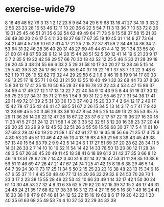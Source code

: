 # exercise-wide79
8
18
46
48
52
76
3
13
1
2
12
23
5
9
64
34
29
6
9
68
13
16
41
27
34
10
3
33
2
2
56
23
23
28
16
53
46
12
11
10
20
26
6
22
5
54
7
11
3
13
36
7
10
53
72
8
26
19
31
25
45
46
51
31
35
6
32
54
62
49
49
64
71
73
5
9
15
58
37
58
15
21
33
36
49
30
20
2
6
17
5
4
11
30
18
27
69
17
67
35
19
10
45
31
1
14
8
27
73
64
34
21
49
4
57
58
10
61
2
31
4
17
21
25
2
15
22
37
81
59
2
34
49
14
36
34
2
53
64
31
32
46
28
36
40
20
31
48
27
60
49
44
61
4
4
12
35
1
34
33
55
80
21
60
61
48
67
58
28
6
12
14
28
15
44
28
51
52
5
50
12
41
14
19
6
21
23
9
17
5
7
2
35
5
19
22
42
56
29
57
66
70
30
18
42
52
12
25
5
46
5
33
21
28
39
18
26
20
45
3
48
24
55
66
6
33
2
5
29
31
58
10
17
30
20
27
13
28
46
5
15
14
25
5
42
39
3
32
24
17
66
77
35
58
9
40
37
19
22
16
1
37
53
7
13
22
3
43
6
52
1
19
71
26
19
52
62
79
32
44
29
29
58
6
2
1
6
9
46
19
8
19
9
14
17
80
33
49
13
25
17
18
55
71
1
8
62
31
21
50
13
55
10
40
49
1
32
32
68
44
73
37
8
36
5
8
38
12
17
41
25
15
10
50
85
28
37
66
16
78
23
22
43
4
53
4
47
15
86
37
34
59
4
17
49
27
12
1
17
13
13
22
7
22
40
54
9
10
43
9
5
8
44
51
19
37
30
12
59
75
23
27
34
31
35
71
2
11
55
1
54
9
30
31
12
2
55
46
27
7
31
54
36
17
41
29
11
49
72
31
39
2
5
31
33
36
13
3
37
40
2
15
20
33
7
4
2
64
12
17
2
49
17
15
42
79
47
35
42
46
41
47
68
5
51
67
2
26
15
34
5
13
14
3
17
4
7
41
7
9
42
12
28
69
45
5
20
3
46
26
33
36
10
47
8
54
26
5
25
14
49
13
22
35
53
65
75
29
11
36
26
14
26
22
12
47
26
18
67
22
23
37
6
2
17
57
22
19
36
27
16
30
18
11
23
41
5
27
21
24
12
21
1
58
1
4
26
3
33
52
32
51
5
12
20
16
38
23
37
20
44
29
30
25
33
29
9
9
12
45
53
32
51
26
3
55
50
15
59
68
30
37
17
5
4
11
61
10
37
68
3
29
40
60
19
20
21
58
1
47
42
61
27
10
19
35
18
56
66
71
25
17
3
75
3
4
80
53
20
45
51
10
46
4
42
55
13
4
13
16
63
4
59
21
56
3
39
43
45
49
38
57
13
40
15
54
63
79
2
9
9
43
5
14
24
6
1
17
27
51
69
37
20
28
62
28
34
11
5
14
31
26
33
2
7
14
10
10
16
52
11
54
14
42
14
33
78
50
13
23
30
12
11
28
34
48
3
5
67
26
36
45
20
49
11
45
18
38
41
6
18
69
61
2
21
42
37
35
3
66
8
12
46
16
13
51
78
62
26
7
14
42
3
40
31
6
32
14
32
16
47
53
31
11
29
35
10
38
6
59
51
11
46
69
47
26
47
21
47
67
24
74
1
25
41
42
15
8
18
6
38
29
46
5
14
64
7
39
24
30
11
73
17
25
11
34
5
50
2
15
25
23
23
16
38
48
23
13
15
34
6
16
47
6
55
37
11
1
4
45
50
48
40
77
13
14
20
26
32
29
32
6
24
53
70
28
70
1
23
3
17
2
23
38
15
55
28
49
22
53
42
10
66
23
49
1
14
32
17
42
1
50
30
24
61
10
30
48
53
27
32
4
8
31
6
35
62
5
79
82
20
52
15
39
37
15
2
46
17
46
31
24
48
24
21
35
17
68
62
17
38
39
16
3
12
73
4
27
16
56
5
16
30
1
48
16
24
41
16
30
38
1
8
47
9
67
46
81
34
12
52
22
15
16
19
63
8
6
17
19
20
42
22
1
23
40
35
61
63
68
25
49
53
74
4
10
37
53
32
29
34
32
38
